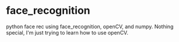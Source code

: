 # face_recognition
python face rec using face_recognition, openCV, and numpy. Nothing special, I'm just trying to learn how to use openCV.
